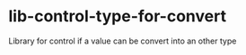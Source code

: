 lib-control-type-for-convert
============================

Library for control if a value can be convert into an other type
